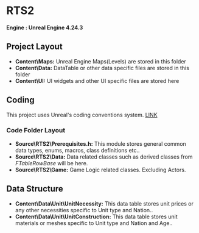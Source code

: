# RTS2

**Engine : Unreal Engine 4.24.3**


## Project Layout

* **Content\Maps:** Unreal Engine Maps(Levels) are stored in this folder
* **Content\Data:** DataTable or other data specific files are stored in this folder
* **Content\UI:** UI widgets and other UI specific files are stored here

## Coding

This project uses Unreal's coding conventions system. [LINK](https://docs.unrealengine.com/en-US/Programming/Development/CodingStandard/index.html)  

### Code Folder Layout

* **Source\RTS2\Prerequisites.h:** This module stores general common data types, enums, macros, class definitions etc.. 
* **Source\RTS2\Data:** Data related classes such as derived classes from *FTableRowBase* will be here. 
* **Source\RTS2\Game:** Game Logic related classes. Excluding Actors. 

## Data Structure

* **Content\Data\Unit\UnitNecessity:** This data table stores unit prices or any other necessities specific to Unit type and Nation.. 
* **Content\Data\Unit\UnitConstruction:** This data table stores unit materials or meshes specific to Unit type and Nation and Age..